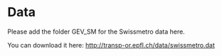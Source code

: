 # Data

Please add the folder GEV_SM for the Swissmetro data here.

You can download it here: http://transp-or.epfl.ch/data/swissmetro.dat
